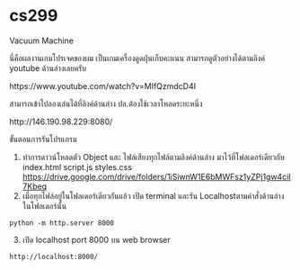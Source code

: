 # cs299 
<p>Vacuum Machine<p>
<p>นี่คือผลงานเกมโปรเจคของผม เป็นเกมเครื่องดูดฝุ่นเก็บคะแนน สามารถดูตัวอย่างได้ตามลิงค์ youtube ด้านล่างเลยครับ<p>
https://www.youtube.com/watch?v=MIfQzmdcD4I
<br>

<p>สามารถเข้าไปลองเล่นได้ที่ลิงค์ด้านล่าง ปล.ต้องใช้เวลาโหลดระยะหนึ่ง<p>
http://146.190.98.229:8080/



<p>ขั้นตอนการรันโปรแกรม<p>
  
  
1. ทำการดาวน์โหลดตัว Object และ ไฟล์เสียงทุกไฟล์ตามลิงค์ด้านล่าง มาไว้ที่โฟลเดอร์เดียวกับ index.html script.js styles.css
  https://drive.google.com/drive/folders/1iSiwnW1E6bMWFsz1yZPj1gw4ciI7Kbeq
1. เมื่อทุกไฟล์อยู่ในโฟลเดอร์เดียวกันแล้ว เปิด terminal และรัน Localhostตามคำสั่งด้านล่าง ในโฟลเดอร์นั้น
  
  ```
  python -m http.server 8000
  ```
  
3. เปิด localhost port 8000 บน web browser
  
  ```
  http://localhost:8000/
  ```
  
